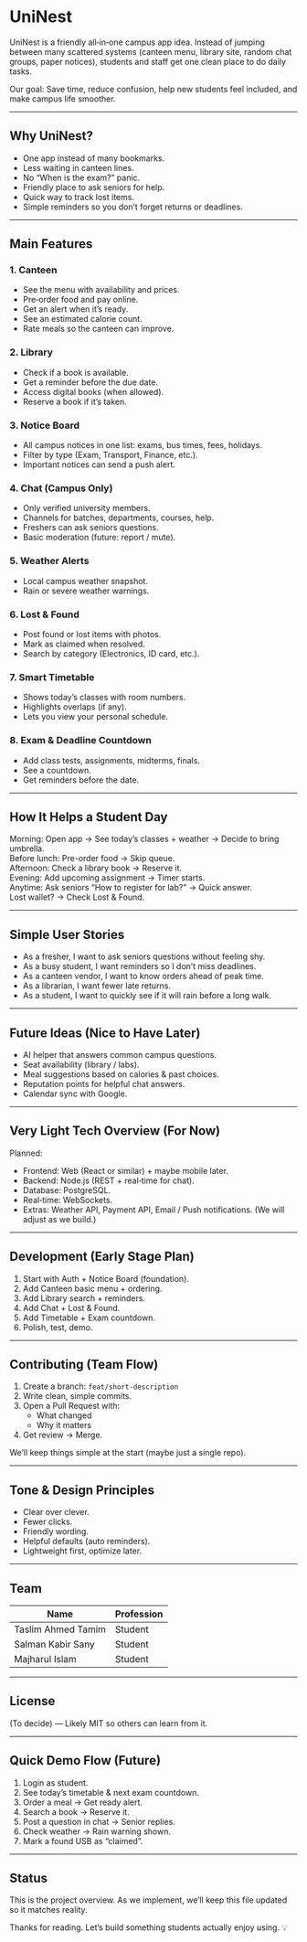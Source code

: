 # UniNest

UniNest is a friendly all‑in‑one campus app idea. Instead of jumping between many scattered systems (canteen menu, library site, random chat groups, paper notices), students and staff get one clean place to do daily tasks.

Our goal: Save time, reduce confusion, help new students feel included, and make campus life smoother.

---

## Why UniNest?

- One app instead of many bookmarks.
- Less waiting in canteen lines.
- No “When is the exam?” panic.
- Friendly place to ask seniors for help.
- Quick way to track lost items.
- Simple reminders so you don’t forget returns or deadlines.

---

## Main Features

### 1. Canteen
- See the menu with availability and prices.
- Pre‑order food and pay online.
- Get an alert when it’s ready.
- See an estimated calorie count.
- Rate meals so the canteen can improve.

### 2. Library
- Check if a book is available.
- Get a reminder before the due date.
- Access digital books (when allowed).
- Reserve a book if it’s taken.

### 3. Notice Board
- All campus notices in one list: exams, bus times, fees, holidays.
- Filter by type (Exam, Transport, Finance, etc.).
- Important notices can send a push alert.

### 4. Chat (Campus Only)
- Only verified university members.
- Channels for batches, departments, courses, help.
- Freshers can ask seniors questions.
- Basic moderation (future: report / mute).

### 5. Weather Alerts
- Local campus weather snapshot.
- Rain or severe weather warnings.

### 6. Lost & Found
- Post found or lost items with photos.
- Mark as claimed when resolved.
- Search by category (Electronics, ID card, etc.).

### 7. Smart Timetable
- Shows today’s classes with room numbers.
- Highlights overlaps (if any).
- Lets you view your personal schedule.

### 8. Exam & Deadline Countdown
- Add class tests, assignments, midterms, finals.
- See a countdown.
- Get reminders before the date.

---

## How It Helps a Student Day

Morning: Open app → See today’s classes + weather → Decide to bring umbrella.  
Before lunch: Pre-order food → Skip queue.  
Afternoon: Check a library book → Reserve it.  
Evening: Add upcoming assignment → Timer starts.  
Anytime: Ask seniors “How to register for lab?” → Quick answer.  
Lost wallet? → Check Lost & Found.

---

## Simple User Stories

- As a fresher, I want to ask seniors questions without feeling shy.
- As a busy student, I want reminders so I don’t miss deadlines.
- As a canteen vendor, I want to know orders ahead of peak time.
- As a librarian, I want fewer late returns.
- As a student, I want to quickly see if it will rain before a long walk.

---

## Future Ideas (Nice to Have Later)

- AI helper that answers common campus questions.
- Seat availability (library / labs).
- Meal suggestions based on calories & past choices.
- Reputation points for helpful chat answers.
- Calendar sync with Google.

---

## Very Light Tech Overview (For Now)

Planned:
- Frontend: Web (React or similar) + maybe mobile later.
- Backend: Node.js (REST + real‑time for chat).
- Database: PostgreSQL.
- Real‑time: WebSockets.
- Extras: Weather API, Payment API, Email / Push notifications.
(We will adjust as we build.)

---

## Development (Early Stage Plan)

1. Start with Auth + Notice Board (foundation).
2. Add Canteen basic menu + ordering.
3. Add Library search + reminders.
4. Add Chat + Lost & Found.
5. Add Timetable + Exam countdown.
6. Polish, test, demo.

---

## Contributing (Team Flow)

1. Create a branch: `feat/short-description`
2. Write clean, simple commits.
3. Open a Pull Request with:
   - What changed
   - Why it matters
4. Get review → Merge.

We’ll keep things simple at the start (maybe just a single repo).

---

## Tone & Design Principles

- Clear over clever.
- Fewer clicks.
- Friendly wording.
- Helpful defaults (auto reminders).
- Lightweight first, optimize later.

---

## Team

| Name | Profession |
|------| ---------- |
| Taslim Ahmed Tamim | Student | 
| Salman Kabir Sany | Student |
| Majharul Islam | Student |

---

## License

(To decide) — Likely MIT so others can learn from it.

---

## Quick Demo Flow (Future)

1. Login as student.
2. See today’s timetable & next exam countdown.
3. Order a meal → Get ready alert.
4. Search a book → Reserve it.
5. Post a question in chat → Senior replies.
6. Check weather → Rain warning shown.
7. Mark a found USB as “claimed”.

---

## Status

This is the project overview. As we implement, we’ll keep this file updated so it matches reality.

Thanks for reading. Let’s build something students actually enjoy using. 💡
